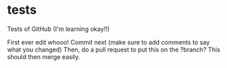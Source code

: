 # tests
Tests of GitHub (I'm learning okay!!)

First ever edit whooo!
Commit next (make sure to add comments to say what you changed)
Then, do a pull request to put this on the ?branch?
This should then merge easily.
